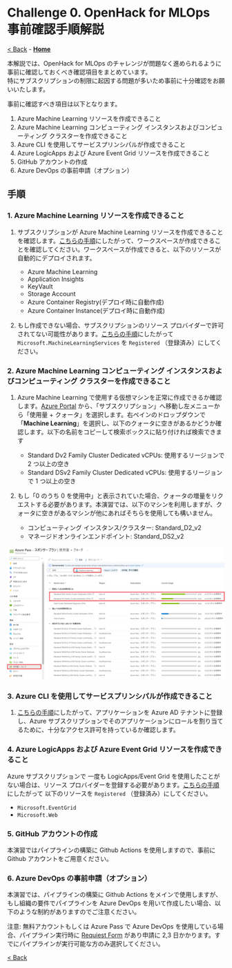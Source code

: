 # Challenge 0. OpenHack for MLOps 事前確認手順解説
[< Back](../Challenge-00.md) - **[Home](../README.md)** 

本解説では、OpenHack for MLOps のチャレンジが問題なく進められるように事前に確認しておくべき確認項目をまとめています。<br>
特にサブスクリプションの制限に起因する問題が多いため事前に十分確認をお願いいたします。

事前に確認すべき項目は以下となります。
1. Azure Machine Learning リソースを作成できること
1. Azure Machine Learning コンピューティング インスタンスおよびコンピューティング クラスターを作成できること
1. Azure CLI を使用してサービスプリンシパルが作成できること
1. Azure LogicApps および Azure Event Grid リソースを作成できること
1. GitHub アカウントの作成
1. Azure DevOps の事前申請（オプション）

## 手順
### 1. Azure Machine Learning リソースを作成できること

1. サブスクリプションが Azure Machine Learning リソースを作成できることを確認します。[こちらの手順](https://docs.microsoft.com/azure/machine-learning/quickstart-create-resources)にしたがって、ワークスペースが作成できることを確認してください。ワークスペースが作成できると、以下のリソースが自動的にデプロイされます。

    - Azure Machine Learning
    - Application Insights
    - KeyVault
    - Storage Account
    - Azure Container Registry(デプロイ時に自動作成)
    - Azure Container Instance(デプロイ時に自動作成)
1. もし作成できない場合、サブスクリプションのリソース プロバイダーで許可されてない可能性があります。[こちらの手順](https://docs.microsoft.com/azure/azure-resource-manager/management/resource-providers-and-types)にしたがって `Microsoft.MachineLearningServices` を `Registered` （登録済み）にしてください。

### 2. Azure Machine Learning コンピューティング インスタンスおよびコンピューティング クラスターを作成できること

1. Azure Machine Learning で使用する仮想マシンを正常に作成できるか確認します。[Azure Portal](https://portal.azure.com/) から、「サブスクリプション」へ移動し左メニューから「使用量 + クォータ」を選択します。右ペインのドロップダウンで「**Machine Learning**」を選択し、以下のクォータに空きがあるかどうか確認します。以下の名前をコピーして検索ボックスに貼り付ければ検索できます

    - Standard Dv2 Family Cluster Dedicated vCPUs: 使用するリージョンで 2 つ以上の空き
    - Standard DSv2 Family Cluster Dedicated vCPUs: 使用するリージョンで 1 つ以上の空き

1. もし「0 のうち 0 を使用中」と表示されていた場合、クォータの増量をリクエストする必要があります。本演習では、以下のマシンを利用しますが、クォータに空きがあるマシンが他にあればそちらを使用しても構いません。

    - コンピューティング インスタンス/クラスター: Standard_D2_v2
    - マネージドオンラインエンドポイント: Standard_DS2_v2

![Azure Machine Learning Workspace](./images/00-001.png)

### 3. Azure CLI を使用してサービスプリンシパルが作成できること

1. [こちらの手順](https://docs.microsoft.com/azure/active-directory/develop/howto-create-service-principal-portal#app-registration-app-objects-and-service-principals)にしたがって、アプリケーションを Azure AD テナントに登録し、Azure サブスクリプションでそのアプリケーションにロールを割り当てるために、十分なアクセス許可を持っているか確認します。

### 4. Azure LogicApps および Azure Event Grid リソースを作成できること
Azure サブスクリプションで 一度も LogicApps/Event Grid を使用したことがない場合は、リソース プロバイダーを登録する必要があります。[こちらの手順](https://docs.microsoft.com/azure/azure-resource-manager/management/resource-providers-and-types)にしたがって 以下のリソースを `Registered` （登録済み）にしてください。

  - `Microsoft.EventGrid`
  - `Microsoft.Web`

### 5. GitHub アカウントの作成
本演習ではパイプラインの構築に Github Actions を使用しますので、事前に Github アカウントをご用意ください。

### 6. Azure DevOps の事前申請（オプション）
本演習では、パイプラインの構築に Github Actions をメインで使用しますが、もし組織の要件でパイプラインを Azure DevOps を用いて作成したい場合、以下のような制約がありますのでご注意ください。

注意: 無料アカウントもしくは Azure Pass で Azure DevOps を使用している場合、パイプライン実行時に [Requiest Form](https://docs.microsoft.com/azure/devops/release-notes/2021/sprint-184-update) があり申請に 2,3 日かかります。すでにパイプラインが実行可能な方のみ選択してください。



[< Back](../Challenge-00.md)